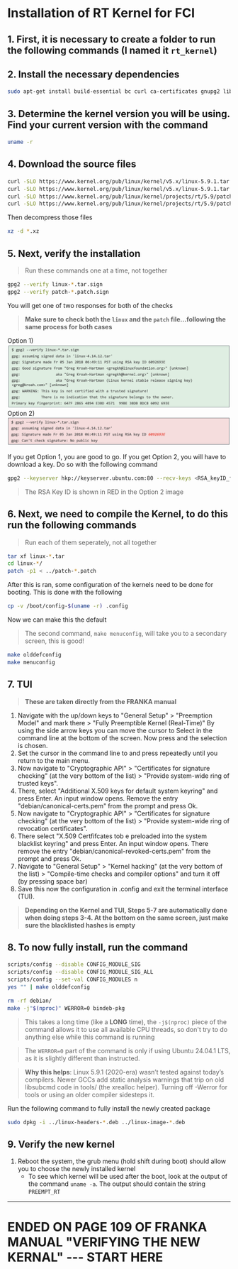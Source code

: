 # Installation of RT Kernel for FCI

## 1. First, it is necessary to create a folder to run the following commands (I named it `rt_kernel`)

## 2. Install the necessary dependencies
```bash
sudo apt-get install build-essential bc curl ca-certificates gnupg2 libssl-dev lsb-release libelf-dev bison flex dwarves zstd libncurses-dev
```

## 3. Determine the kernel version you will be using. Find your current version with the command
```bash
uname -r
```

## 4. Download the source files
```bash
curl -SLO https://www.kernel.org/pub/linux/kernel/v5.x/linux-5.9.1.tar.xz
curl -SLO https://www.kernel.org/pub/linux/kernel/v5.x/linux-5.9.1.tar.sign
curl -SLO https://www.kernel.org/pub/linux/kernel/projects/rt/5.9/patch-5.9.1-rt20.patch.xz
curl -SLO https://www.kernel.org/pub/linux/kernel/projects/rt/5.9/patch-5.9.1-rt20.patch.sign
```
Then decompress those files
```bash
xz -d *.xz
```

## 5. Next, verify the installation
> Run these commands one at a time, not together
```bash
gpg2 --verify linux-*.tar.sign
gpg2 --verify patch-*.patch.sign
```

You will get one of two responses for both of the checks

> **Make sure to check both the `linux` and the `patch` file...following the same process for both cases**

Option 1) ![goodTest](figs/RT_goodCheck.png)
Option 2) ![badTest](figs/RT_badCheck.png)

If you get Option 1, you are good to go. If you get Option 2, you will have to download a key. Do so with the following command
```bash
gpg2 --keyserver hkp://keyserver.ubuntu.com:80 --recv-keys <RSA_keyID_from_err_msg>
```
> The RSA Key ID is shown in RED in the Option 2 image

## 6. Next, we need to compile the Kernel, to do this run the following commands
> Run each of them seperately, not all together
```bash
tar xf linux-*.tar
cd linux-*/
patch -p1 < ../patch-*.patch
```
After this is ran, some configuration of the kernels need to be done for booting. This is done with the following
```bash
cp -v /boot/config-$(uname -r) .config
```
Now we can make this the default
> The second command, `make menuconfig`, will take you to a secondary screen, this is good!
```bash
make olddefconfig
make menuconfig
```

## 7. TUI
> **These are taken directly from the FRANKA manual**
1. Navigate with the up/down keys to "General Setup" > "Preemption Model" and mark there > "Fully Preemptible Kernel (Real-Time)" By using the side arrow keys you can move the cursor to Select in the command line at the bottom of the screen. Now press <Enter> and the selection is chosen.
2. Set the cursor in the command line to <EXIT> and press <Enter> repeatedly until you return to the main menu.
3. Now navigate to "Cryptographic API" > "Certificates for signature checking" (at the very bottom of the list) > "Provide system-wide ring of trusted keys".
4. There, select "Additional X.509 keys for default system keyring" and press Enter. An input window opens. Remove the entry "debian/canonical-certs.pem" from the prompt and press Ok.
5. Now navigate to "Cryptographic API" > "Certificates for signature checking" (at the very bottom of the list) > "Provide system-wide ring of revocation certificates".
6. There select "X.509 Certfifcates tob e preloaded into the system blacklist keyring" and press Enter. An input window opens. There remove the entry "debian/canonical-revoked-certs.pem" from the prompt and press Ok.
7. Navigate to "General Setup" > "Kernel hacking" (at the very bottom of the list) > "Compile-time checks and compiler options" and turn it off (by pressing space bar)
8. Save this now the configuration in .config and exit the terminal interface (TUI).
> **Depending on the Kernel and TUI, Steps 5-7 are automatically done when doing steps 3-4. At the bottom on the same screen, just make sure the blacklisted hashes is empty**
## 8. To now fully install, run the command
```bash
scripts/config --disable CONFIG_MODULE_SIG
scripts/config --disable CONFIG_MODULE_SIG_ALL
scripts/config --set-val CONFIG_MODULES n
yes "" | make olddefconfig
```

```bash
rm -rf debian/
make -j"$(nproc)" WERROR=0 bindeb-pkg
```
> This takes a long time (like a **LONG** time), the `-j$(nproc)` piece of the command allows it to use all available CPU threads, so don't try to do anything else while this command is running

> The `WERROR=0` part of the command is only if using Ubuntu 24.04.1 LTS, as it is slightly different than instructed.

> **Why this helps**: Linux 5.9.1 (2020-era) wasn’t tested against today’s compilers. Newer GCCs add static analysis warnings that trip on old libsubcmd code in tools/ (the xrealloc helper). Turning off -Werror for tools or using an older compiler sidesteps it.

Run the following command to fully install the newly created package
```bash
sudo dpkg -i ../linux-headers-*.deb ../linux-image-*.deb
```

## 9. Verify the new kernel
1. Reboot the system, the grub menu (hold shift during boot) should allow you to choose the newly installed kernel
    - To see which kernel will be used after the boot, look at the output of the command `uname -a`. The output should contain the string `PREEMPT_RT`

---

# ENDED ON PAGE 109 OF FRANKA MANUAL "VERIFYING THE NEW KERNAL" --- START HERE
